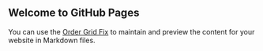 ## Welcome to GitHub Pages

You can use the [Order Grid Fix](https://github.com/hadyfayed/OrderGridFix/edit/master/README.md) to maintain and preview the content for your website in Markdown files.
